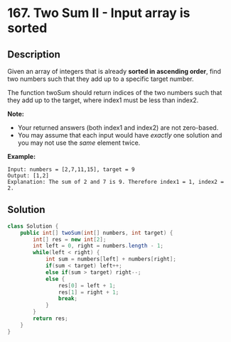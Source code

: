 # 167. Two Sum II - Input array is sorted

## Description

 Given an array of integers that is already **sorted in ascending order**, find two numbers such that they add up to a specific target number.

The function twoSum should return indices of the two numbers such that they add up to the target, where index1 must be less than index2.

**Note:**

- Your returned answers (both index1 and index2) are not zero-based.
- You may assume that each input would have *exactly* one solution and you may not use the *same* element twice.

**Example:**

```
Input: numbers = [2,7,11,15], target = 9
Output: [1,2]
Explanation: The sum of 2 and 7 is 9. Therefore index1 = 1, index2 = 2.
```

## Solution

```java
class Solution {
    public int[] twoSum(int[] numbers, int target) {
        int[] res = new int[2];
        int left = 0, right = numbers.length - 1;
        while(left < right) {
            int sum = numbers[left] + numbers[right];
            if(sum < target) left++;
            else if(sum > target) right--;
            else { 
                res[0] = left + 1;
                res[1] = right + 1;
                break;
            }
        }
        return res;
    }
}
```

